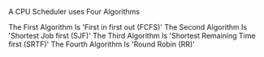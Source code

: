 A CPU Scheduler uses Four Algorithms

The First Algorithm Is 'First in first out (FCFS)'
The Second Algorithm Is 'Shortest Job first (SJF)'
The Third Algorithm Is 'Shortest Remaining Time first (SRTF)'
The Fourth Algorithm Is 'Round Robin (RR)'
